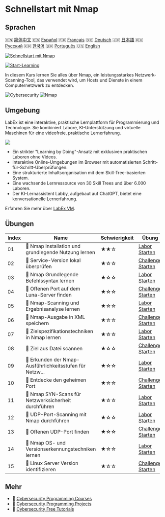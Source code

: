 # Schnellstart mit Nmap

## Sprachen

🇨🇳 [简体中文](README_zh.md) 🇪🇸 [Español](README_es.md) 🇫🇷 [Français](README_fr.md) 🇩🇪 [Deutsch](README_de.md) 🇯🇵 [日本語](README_ja.md) 🇷🇺 [Русский](README_ru.md) 🇰🇷 [한국어](README_ko.md) 🇧🇷 [Português](README_pt.md) 🇺🇸 [English](README.md) 

[![Schnellstart mit Nmap](https://cover-creator.labex.io/quick-start-with-nmap.png?lang=de)](https://labex.io/de/courses/quick-start-with-nmap)

[![Start-Learning](https://img.shields.io/badge/Start-Learning-whitesmoke?style=for-the-badge)](https://labex.io/de/courses/quick-start-with-nmap)

In diesem Kurs lernen Sie alles über Nmap, ein leistungsstarkes Netzwerk-Scanning-Tool, das verwendet wird, um Hosts und Dienste in einem Computernetzwerk zu entdecken.

![Cybersecurity](https://img.shields.io/badge/Cybersecurity-whitesmoke?style=for-the-badge&logo=cybersecurity)
![Nmap](https://img.shields.io/badge/Nmap-whitesmoke?style=for-the-badge&logo=nmap)


## Umgebung

LabEx ist eine interaktive, praktische Lernplattform für Programmierung und Technologie. Sie kombiniert Labore, KI-Unterstützung und virtuelle Maschinen für eine videofreie, praktische Lernerfahrung.

![](https://tutorial-screenshot.getvm.io/images/vm-1725247253.png)

- Ein strikter "Learning by Doing"-Ansatz mit exklusiven praktischen Laboren ohne Videos.
- Interaktive Online-Umgebungen im Browser mit automatisierten Schritt-für-Schritt-Überprüfungen.
- Eine strukturierte Inhaltsorganisation mit dem Skill-Tree-basierten System.
- Eine wachsende Lernressource von 30 Skill Trees und über 6.000 Laboren.
- Der KI-Lernassistent Labby, aufgebaut auf ChatGPT, bietet eine konversationelle Lernerfahrung.

Erfahren Sie mehr über [LabEx VM](https://support.labex.io/using-labex/virtual-machine).

## Übungen

|   Index | Name                                                     | Schwierigkeit   | Übung                                                                                                                                    |
|---------|----------------------------------------------------------|-----------------|------------------------------------------------------------------------------------------------------------------------------------------|
|      01 | 📖 Nmap Installation und grundlegende Nutzung lernen     | ★★☆             | <a target='_blank' href='https://labex.io/de/tutorials/nmap-learn-nmap-installation-and-basic-usage-415924'>Labor Starten</a>            |
|      02 | 🎯 Service-Version lokal überprüfen                      | ★☆☆             | <a target='_blank' href='https://labex.io/de/tutorials/nmap-verify-service-version-locally-548693'>Challenge Starten</a>                 |
|      03 | 📖 Nmap Grundlegende Befehlssyntax lernen                | ★☆☆             | <a target='_blank' href='https://labex.io/de/tutorials/nmap-learn-nmap-basic-command-syntax-415919'>Labor Starten</a>                    |
|      04 | 🎯 Offenen Port auf dem Luna-Server finden               | ★☆☆             | <a target='_blank' href='https://labex.io/de/tutorials/nmap-find-open-port-on-luna-server-548697'>Challenge Starten</a>                  |
|      05 | 📖 Nmap-Scanning und Ergebnisanalyse lernen              | ★☆☆             | <a target='_blank' href='https://labex.io/de/tutorials/nmap-learn-nmap-scanning-and-output-analysis-415926'>Labor Starten</a>            |
|      06 | 🎯 Nmap-Ausgabe in XML speichern                         | ★☆☆             | <a target='_blank' href='https://labex.io/de/tutorials/nmap-save-nmap-output-to-xml-548705'>Challenge Starten</a>                        |
|      07 | 📖 Zielspezifikationstechniken in Nmap lernen            | ★☆☆             | <a target='_blank' href='https://labex.io/de/tutorials/nmap-learn-target-specification-techniques-in-nmap-415935'>Labor Starten</a>      |
|      08 | 🎯 Ziel aus Datei scannen                                | ★☆☆             | <a target='_blank' href='https://labex.io/de/tutorials/nmap-scan-target-from-file-548715'>Challenge Starten</a>                          |
|      09 | 📖 Erkunden der Nmap-Ausführlichkeitsstufen für Netzw... | ★☆☆             | <a target='_blank' href='https://labex.io/de/tutorials/nmap-explore-nmap-verbosity-levels-for-network-scanning-415939'>Labor Starten</a> |
|      10 | 🎯 Entdecke den geheimen Port                            | ★☆☆             | <a target='_blank' href='https://labex.io/de/tutorials/uncover-the-secret-port-548724'>Challenge Starten</a>                             |
|      11 | 📖 Nmap SYN-Scans für Netzwerksicherheit durchführen     | ★☆☆             | <a target='_blank' href='https://labex.io/de/tutorials/nmap-conduct-nmap-syn-scans-for-network-security-415934'>Labor Starten</a>        |
|      12 | 📖 UDP-Port-Scanning mit Nmap durchführen                | ★☆☆             | <a target='_blank' href='https://labex.io/de/tutorials/nmap-perform-udp-port-scanning-with-nmap-415938'>Labor Starten</a>                |
|      13 | 🎯 Offenen UDP-Port finden                               | ★☆☆             | <a target='_blank' href='https://labex.io/de/tutorials/nmap-find-open-udp-port-548746'>Challenge Starten</a>                             |
|      14 | 📖 Nmap OS- und Versionserkennungstechniken lernen       | ★☆☆             | <a target='_blank' href='https://labex.io/de/tutorials/nmap-learn-nmap-os-and-version-detection-techniques-415925'>Labor Starten</a>     |
|      15 | 🎯 Linux Server Version identifizieren                   | ★☆☆             | <a target='_blank' href='https://labex.io/de/tutorials/identify-linux-server-version-548747'>Challenge Starten</a>                       |

## Mehr

- 🔗 [Cybersecurity Programming Courses](https://github.com/labex-labs/awesome-programming-courses)
- 🔗 [Cybersecurity Programming Projects](https://github.com/labex-labs/awesome-programming-projects)
- 🔗 [Cybersecurity Free Tutorials](https://github.com/labex-labs/cybersecurity-free-tutorials)

